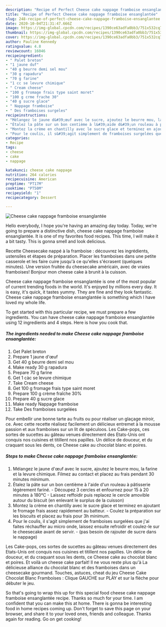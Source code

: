 ```yaml
---
description: "Recipe of Perfect Cheese cake nappage framboise ensanglantée"
title: "Recipe of Perfect Cheese cake nappage framboise ensanglantée"
slug: 248-recipe-of-perfect-cheese-cake-nappage-framboise-ensanglantee
date: 2020-10-04T21:31:47.666Z
image: https://img-global.cpcdn.com/recipes/1390ce63adfa0bb3/751x532cq70/cheese-cake-nappage-framboise-ensanglantee-photo-principale-de-la-recette.jpg
thumbnail: https://img-global.cpcdn.com/recipes/1390ce63adfa0bb3/751x532cq70/cheese-cake-nappage-framboise-ensanglantee-photo-principale-de-la-recette.jpg
cover: https://img-global.cpcdn.com/recipes/1390ce63adfa0bb3/751x532cq70/cheese-cake-nappage-framboise-ensanglantee-photo-principale-de-la-recette.jpg
author: Pauline Kennedy
ratingvalue: 4.8
reviewcount: 16046
recipeingredient:
- " Palet breton"
- "1 jaune duf"
- "40 g beurre demi sel mou"
- "30 g rapadura"
- "70 g farine"
- "1 cc se levure chimique"
- " Cream cheese"
- "100 g fromage frais type saint moret"
- "100 g crme frache 30"
- "40 g sucre glace"
- " Nappage framboise"
- " Des framboises surgeles"
recipeinstructions:
- "Mélangez le jaune d&#39;œuf avec le sucre, ajoutez le beurre mou, la farine et la levure chimique. Filmez au contact et placez au frais pendant 30 minutes minimum."
- "Étalez la pâte sur un bon centième à l&#39;aide d&#39;un rouleau à pâtisserie légèrement fariné. Découpez 3 cercles et enfournez pour 15 à 20 minutes à 180°C Laissez reffoidir puis replacez le cercle amovible autour du biscuit (en enlevant le surplus de la cuisson)"
- "Montez la crème en chantilly avec le sucre glace et terminez en ajoutant le fromage frais assez rapidement au batteur. Coulez la préparation sur les biscuits et placez au frais pour 3h minimum."
- "Pour le coulis, il s&#39;agit simplement de framboises surgelées que j&#39;ai faites réchauffer au micro onde, laissez ensuite refroidir et coulez-le sur le cheesecake avant de servir. (pas besoin de rajouter de sucre dans le nappage)"
categories:
- Recipe
tags:
- cheese
- cake
- nappage

katakunci: cheese cake nappage 
nutrition: 264 calories
recipecuisine: American
preptime: "PT17M"
cooktime: "PT50M"
recipeyield: "1"
recipecategory: Dessert

---
```



![Cheese cake nappage framboise ensanglantée](https://img-global.cpcdn.com/recipes/1390ce63adfa0bb3/751x532cq70/cheese-cake-nappage-framboise-ensanglantee-photo-principale-de-la-recette.jpg)

Hello everybody, I hope you're having an amazing day today. Today, we're going to prepare a distinctive dish, cheese cake nappage framboise ensanglantée. It is one of my favorites food recipes. This time, I will make it a bit tasty. This is gonna smell and look delicious.

Recette Cheesecake nappé à la framboise : découvrez les ingrédients, ustensiles et étapes de préparation. Placer les framboises dans une petite casserole et les faire cuire jusqu&#39;à ce qu&#39;elles s&#39;écrasent (quelques minutes). Une version fruitée du cheesecake américain, avec de vraies framboises! Bonjour mon cheese cake à brunit à la cuisson.

Cheese cake nappage framboise ensanglantée is one of the most popular of current trending foods in the world. It's enjoyed by millions every day. It is easy, it's quick, it tastes yummy. They are fine and they look fantastic. Cheese cake nappage framboise ensanglantée is something which I have loved my whole life.


To get started with this particular recipe, we must prepare a few ingredients. You can have cheese cake nappage framboise ensanglantée using 12 ingredients and 4 steps. Here is how you cook that.

<!--inarticleads1-->

##### The ingredients needed to make Cheese cake nappage framboise ensanglantée:

1. Get  Palet breton
1. Prepare 1 jaune d&#39;œuf
1. Get 40 g beurre demi sel mou
1. Make ready 30 g rapadura
1. Prepare 70 g farine
1. Get 1 càc se levure chimique
1. Take  Cream cheese
1. Get 100 g fromage frais type saint moret
1. Prepare 100 g crème fraîche 30%
1. Prepare 40 g sucre glace
1. Make ready  Nappage framboise
1. Take  Des framboises surgelées


Pour embellir une bonne tarte au fruits ou pour réaliser un glaçage miroir, ce. Avec cette recette réalisez facilement un délicieux entremet à la mousse passion et aux framboises sur un lit de spéculoos. Les Cake-pops, ces sortes de sucettes au gâteau venues directement des Etats-Unis ont conquis nos cuisines et titillent nos papilles. Un délice de douceur, et du craquant sous les dents, ce Cheese cake au chocolat blanc et poires. 

<!--inarticleads2-->

##### Steps to make Cheese cake nappage framboise ensanglantée:

1. Mélangez le jaune d&#39;œuf avec le sucre, ajoutez le beurre mou, la farine et la levure chimique. Filmez au contact et placez au frais pendant 30 minutes minimum.
1. Étalez la pâte sur un bon centième à l&#39;aide d&#39;un rouleau à pâtisserie légèrement fariné. - Découpez 3 cercles et enfournez pour 15 à 20 minutes à 180°C - Laissez reffoidir puis replacez le cercle amovible autour du biscuit (en enlevant le surplus de la cuisson)
1. Montez la crème en chantilly avec le sucre glace et terminez en ajoutant le fromage frais assez rapidement au batteur. - Coulez la préparation sur les biscuits et placez au frais pour 3h minimum.
1. Pour le coulis, il s&#39;agit simplement de framboises surgelées que j&#39;ai faites réchauffer au micro onde, laissez ensuite refroidir et coulez-le sur le cheesecake avant de servir. - (pas besoin de rajouter de sucre dans le nappage)


Les Cake-pops, ces sortes de sucettes au gâteau venues directement des Etats-Unis ont conquis nos cuisines et titillent nos papilles. Un délice de douceur, et du craquant sous les dents, ce Cheese cake au chocolat blanc et poires. Et voilà un cheese cake parfait! Il ne vous reste plus qu&#39;à La délicieuse alliance du chocolat blanc et des framboises dans un cheesecake gourmand. Touches, astuces, cheat du jeu Cheese Cake Chocolat Blanc Framboises : Clique GAUCHE sur PLAY et sur la flèche pour débuter le jeu. 

So that's going to wrap this up for this special food cheese cake nappage framboise ensanglantée recipe. Thanks so much for your time. I am confident that you can make this at home. There is gonna be interesting food in home recipes coming up. Don't forget to save this page on your browser, and share it to your loved ones, friends and colleague. Thanks again for reading. Go on get cooking!
